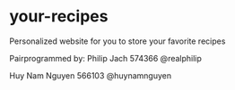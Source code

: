 # your-recipes
Personalized website for you to store your favorite recipes

Pairprogrammed by: Philip Jach 574366 @realphilip

Huy Nam Nguyen 566103 @huynamnguyen